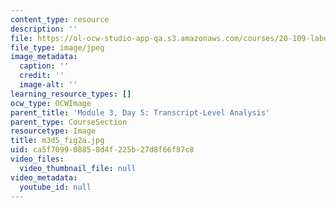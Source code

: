```yaml
---
content_type: resource
description: ''
file: https://ol-ocw-studio-app-qa.s3.amazonaws.com/courses/20-109-laboratory-fundamentals-in-biological-engineering-spring-2010/ca5f709908858d4f225b27d8f66f87c8_m3d5_fig2a.jpg
file_type: image/jpeg
image_metadata:
  caption: ''
  credit: ''
  image-alt: ''
learning_resource_types: []
ocw_type: OCWImage
parent_title: 'Module 3, Day 5: Transcript-Level Analysis'
parent_type: CourseSection
resourcetype: Image
title: m3d5_fig2a.jpg
uid: ca5f7099-0885-8d4f-225b-27d8f66f87c8
video_files:
  video_thumbnail_file: null
video_metadata:
  youtube_id: null
---
```

